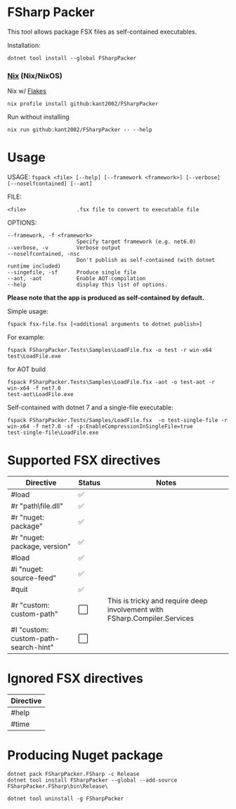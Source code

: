 ﻿FSharp Packer
=============

This tool allows package FSX files as self-contained executables.

Installation:

```shell
dotnet tool install --global FSharpPacker
```

### [Nix](https://nixos.org/manual/nix/stable/) (Nix/NixOS)

Nix w/ [Flakes](https://nixos.wiki/wiki/Flakes)
```
nix profile install github:kant2002/FSharpPacker
```

Run without installing
```
nix run github:kant2002/FSharpPacker -- --help
```

# Usage

USAGE: `fspack <file> [--help] [--framework <framework>] [--verbose] [--noselfcontained] [--aot] `

FILE:

    <file>                .fsx file to convert to executable file

OPTIONS:

    --framework, -f <framework>
                          Specify target framework (e.g. net6.0)
    --verbose, -v         Verbose output
    --noselfcontained, -nsc
                          Don't publish as self-contained (with dotnet runtime included)
    --singefile, -sf      Produce single file
    --aot, -aot           Enable AOT-compilation
    --help                display this list of options.


**Please note that the app is produced as self-contained by default.**



Simple usage:

```shell
fspack fsx-file.fsx [<additional arguments to dotnet publish>]
```

For example:
```shell
fspack FSharpPacker.Tests\Samples\LoadFile.fsx -o test -r win-x64
test\LoadFile.exe
```

for AOT build
```shell
fspack FSharpPacker.Tests\Samples\LoadFile.fsx -aot -o test-aot -r win-x64 -f net7.0
test-aot\LoadFile.exe
```

Self-contained with dotnet 7 and a single-file executable:
```shell
fspack FSharpPacker.Tests/Samples/LoadFile.fsx  -o test-single-file -r win-x64 -f net7.0 -sf -p:EnableCompressionInSingleFile=true
test-single-file\LoadFile.exe
```


# Supported FSX directives

| Directive | Status  | Notes |
| --------- | ------- | ----- 
| #load     | :white_check_mark: | |
| #r "path\file.dll"     | :white_check_mark: | |
| #r "nuget: package"     | :white_check_mark: | |
| #r "nuget: package, version"     | :white_check_mark: | |
| #load     | :white_check_mark: | |
| #i "nuget: source-feed"     | :white_check_mark: | |
| #quit     | :white_check_mark: | |
| #r "custom: custom-path"     | :white_large_square: | This is tricky and require deep involvement with FSharp.Compiler.Services |
| #I "custom: custom-path-search-hint"     | :white_large_square: | |

# Ignored FSX directives

| Directive | 
| --------- | 
| #help     | 
| #time     | 

# Producing Nuget package

```shell
dotnet pack FSharpPacker.FSharp -c Release
dotnet tool install FSharpPacker --global --add-source FSharpPacker.FSharp\bin\Release\ 
```

```shell
dotnet tool uninstall -g FSharpPacker
```